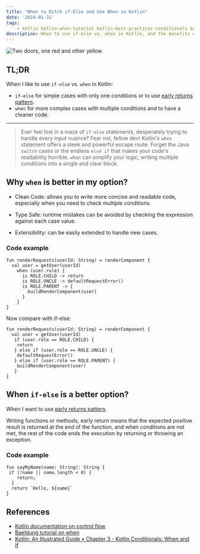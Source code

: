 ```yaml
---
title: "When to Ditch if-Else and Use When in Kotlin"
date: '2024-01-31'
tags:
    - kotlin kotlin-when-tutorial kotlin-best-practices-conditionals kotlin-if-else-alternatives
description: When to use if-else vs. when in Kotlin, and the benefits of using when
---
```


![Two doors, one red and other yellow](https://images.unsplash.com/photo-1532028358058-44741b59154a?q=80&w=3252&auto=format&fit=crop&ixlib=rb-4.0.3&ixid=M3wxMjA3fDB8MHxwaG90by1wYWdlfHx8fGVufDB8fHx8fA%3D%3D)

## TL;DR

When I like to use ``if-else`` vs. ``when`` in Kotlin:

* ``if-else`` for simple cases with only one conditions or to use [early returns pattern](https://dev.to/malaquiasdev/why-i-like-to-use-early-returns-pattern-52b2).
* ``when`` for more complex cases with multiple conditions and to have a cleaner code.

---

> Ever feel lost in a maze of ``if-else`` statements, desperately trying to handle every input nuance? Fear not, fellow dev! Kotlin's ``when`` statement offers a sleek and powerful escape route.
Forget the Java ``switch`` cases or the endless ``else if`` that makes your code's readability horrible. ``when`` can simplify your logic, writing multiple conditions into a single and clear block.

## Why ``when`` is better in my option?

* Clean Code: allows you to write more concise and readable code, especially when you need to check multiple conditions.

* Type Safe: runtime mistakes can be avoided by checking the expression against each case value.

* Extensibility: can be easily extended to handle new cases.


### Code example

```
fun renderRequests(userId: String) = renderComponent {
  val user = getUser(userId)
    when (user.role) {
      is ROLE.CHILD -> return
      is ROLE.UNCLE -> defaultRequestError()
      is ROLE.PARENT -> {
        buildRenderComponent(user)
      }
    }
}
```

Now compare with if-else:

```
fun renderRequests(userId: String) = renderComponent {
  val user = getUser(userId)
   if (user.role == ROLE.CHILD) {
    return
   } else if (user.role == ROLE.UNCLE) {
    defaultRequestError()
   } else if (user.role == ROLE.PARENT) {
    buildRenderComponent(user)
   }
}
```

## When ``if-else`` is a better option?

When I want to use [early returns pattern](https://dev.to/malaquiasdev/why-i-like-to-use-early-returns-pattern-52b2).

Writing functions or methods, early return means that the expected positive result is returned at the end of the function, and when conditions are not met, the rest of the code ends the execution by returning or throwing an exception.


### Code example
``` 
fun sayMyName(name: String): String {
 if (!name || name.length < 0) {
    return;
  }
  return `Hello, ${name}`
}
```

## References

* [Kotlin documentation on control flow](https://kotlinlang.org/docs/control-flow.html)
* [Baeldung tutorial on when](https://www.baeldung.com/kotlin/when)
* [Kotlin: An Illustrated Guide • Chapter 3 - Kotlin Conditionals: When and If](https://typealias.com/start/kotlin-conditionals/)